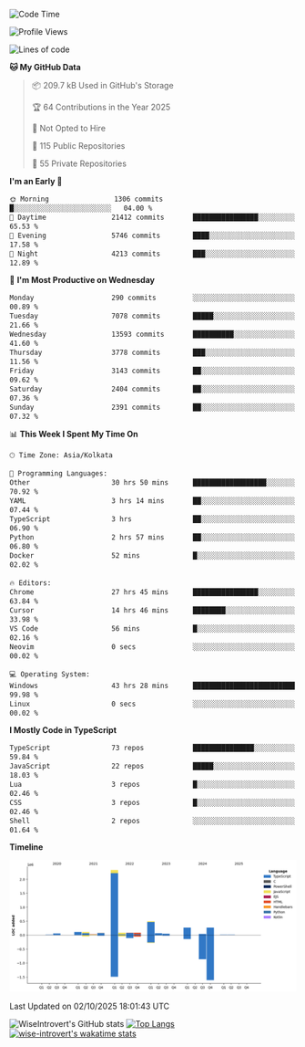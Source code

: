 <!--START_SECTION:waka-->
![Code Time](http://img.shields.io/badge/Code%20Time-4%2C347%20hrs%2031%20mins-blue)

![Profile Views](http://img.shields.io/badge/Profile%20Views-7-blue)

![Lines of code](https://img.shields.io/badge/From%20Hello%20World%20I%27ve%20Written-4.2%20million%20lines%20of%20code-blue)

**🐱 My GitHub Data** 

> 📦 209.7 kB Used in GitHub's Storage 
 > 
> 🏆 64 Contributions in the Year 2025
 > 
> 🚫 Not Opted to Hire
 > 
> 📜 115 Public Repositories 
 > 
> 🔑 55 Private Repositories 
 > 
**I'm an Early 🐤** 

```text
🌞 Morning                1306 commits        █░░░░░░░░░░░░░░░░░░░░░░░░   04.00 % 
🌆 Daytime                21412 commits       ████████████████░░░░░░░░░   65.53 % 
🌃 Evening                5746 commits        ████░░░░░░░░░░░░░░░░░░░░░   17.58 % 
🌙 Night                  4213 commits        ███░░░░░░░░░░░░░░░░░░░░░░   12.89 % 
```
📅 **I'm Most Productive on Wednesday** 

```text
Monday                   290 commits         ░░░░░░░░░░░░░░░░░░░░░░░░░   00.89 % 
Tuesday                  7078 commits        █████░░░░░░░░░░░░░░░░░░░░   21.66 % 
Wednesday                13593 commits       ██████████░░░░░░░░░░░░░░░   41.60 % 
Thursday                 3778 commits        ███░░░░░░░░░░░░░░░░░░░░░░   11.56 % 
Friday                   3143 commits        ██░░░░░░░░░░░░░░░░░░░░░░░   09.62 % 
Saturday                 2404 commits        ██░░░░░░░░░░░░░░░░░░░░░░░   07.36 % 
Sunday                   2391 commits        ██░░░░░░░░░░░░░░░░░░░░░░░   07.32 % 
```


📊 **This Week I Spent My Time On** 

```text
🕑︎ Time Zone: Asia/Kolkata

💬 Programming Languages: 
Other                    30 hrs 50 mins      ██████████████████░░░░░░░   70.92 % 
YAML                     3 hrs 14 mins       ██░░░░░░░░░░░░░░░░░░░░░░░   07.44 % 
TypeScript               3 hrs               ██░░░░░░░░░░░░░░░░░░░░░░░   06.90 % 
Python                   2 hrs 57 mins       ██░░░░░░░░░░░░░░░░░░░░░░░   06.80 % 
Docker                   52 mins             █░░░░░░░░░░░░░░░░░░░░░░░░   02.02 % 

🔥 Editors: 
Chrome                   27 hrs 45 mins      ████████████████░░░░░░░░░   63.84 % 
Cursor                   14 hrs 46 mins      ████████░░░░░░░░░░░░░░░░░   33.98 % 
VS Code                  56 mins             █░░░░░░░░░░░░░░░░░░░░░░░░   02.16 % 
Neovim                   0 secs              ░░░░░░░░░░░░░░░░░░░░░░░░░   00.02 % 

💻 Operating System: 
Windows                  43 hrs 28 mins      █████████████████████████   99.98 % 
Linux                    0 secs              ░░░░░░░░░░░░░░░░░░░░░░░░░   00.02 % 
```

**I Mostly Code in TypeScript** 

```text
TypeScript               73 repos            ███████████████░░░░░░░░░░   59.84 % 
JavaScript               22 repos            █████░░░░░░░░░░░░░░░░░░░░   18.03 % 
Lua                      3 repos             █░░░░░░░░░░░░░░░░░░░░░░░░   02.46 % 
CSS                      3 repos             █░░░░░░░░░░░░░░░░░░░░░░░░   02.46 % 
Shell                    2 repos             ░░░░░░░░░░░░░░░░░░░░░░░░░   01.64 % 
```



**Timeline**

![Lines of Code chart](https://raw.githubusercontent.com/wise-introvert/wise-introvert/master/assets/bar_graph.png)


 Last Updated on 02/10/2025 18:01:43 UTC
<!--END_SECTION:waka-->

![WiseIntrovert's GitHub stats](https://github-readme-stats.vercel.app/api?username=wise-introvert&count_private=true&show_icons=true)
[![Top Langs](https://github-readme-stats.vercel.app/api/top-langs/?username=wise-introvert&langs_count=10)](https://github.com/anuraghazra/github-readme-stats)
[![wise-introvert's wakatime stats](https://github-readme-stats.vercel.app/api/wakatime?username=wiseintrovert)](https://github.com/anuraghazra/github-readme-stats)
